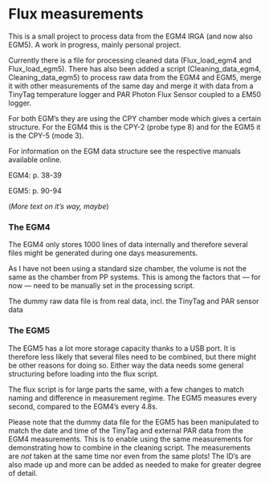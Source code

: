 
<!-- README.md is generated from README.Rmd. Please edit that file -->

# Flux measurements

This is a small project to process data from the EGM4 IRGA (and now also
EGM5). A work in progress, mainly personal project.

Currently there is a file for processing cleaned data (Flux_load_egm4
and Flux_load_egm5). There has also been added a script
(Cleaning_data_egm4, Cleaning_data_egm5) to process raw data from the
EGM4 and EGM5, merge it with other measurements of the same day and
merge it with data from a TinyTag temperature logger and PAR Photon Flux
Sensor coupled to a EM50 logger.

For both EGM’s they are using the CPY chamber mode which gives a certain
structure. For the EGM4 this is the CPY-2 (probe type 8) and for the
EGM5 it is the CPY-5 (mode 3).

For information on the EGM data structure see the respective manuals
available online.

EGM4: p. 38-39

EGM5: p. 90-94

(*More text on it’s way, maybe*)

### The EGM4

The EGM4 only stores 1000 lines of data internally and therefore several
files might be generated during one days measurements.

As I have not been using a standard size chamber, the volume is not the
same as the chamber from PP systems. This is among the factors that —
for now — need to be manually set in the processing script.

The dummy raw data file is from real data, incl. the TinyTag and PAR
sensor data

### The EGM5

The EGM5 has a lot more storage capacity thanks to a USB port. It is
therefore less likely that several files need to be combined, but there
might be other reasons for doing so. Either way the data needs some
general structuring before loading into the flux script.

The flux script is for large parts the same, with a few changes to match
naming and difference in measurement regime. The EGM5 measures every
second, compared to the EGM4’s every 4.8s.

Please note that the dummy data file for the EGM5 has been manipulated
to match the date and time of the TinyTag and external PAR data from the
EGM4 measurements. This is to enable using the same measurements for
demonstrating how to combine in the cleaning script. The measurements
are *not* taken at the same time nor even from the same plots! The ID’s
are also made up and more can be added as needed to make for greater
degree of detail.

